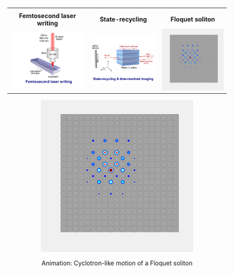<style>
td, th {
   border: none!important;
}
</style>

<table>
  <tr>
    <td><b style="font-size:15px"></b></td>
    <td><b style="font-size:15px"></b></td>
 </tr>
<th align="center">Femtosecond laser writing </th>
<th align="center">State-recycling </th>
<th align="center">Floquet soliton </th>
 <tr>
  <td><img src="imageN/FLW.png" width="350" /> </td>   
  <td><img src="imageN/StateRecycling.png" width="350" /> </td> 
  <td><img src="imageN/SolitonEvolution_GIF_2.gif" width="350" />
</td>
</tr>
</table>


<p align="center">
<img src="imageN/SolitonEvolution_GIF_2.gif" width="350"/>
</p>

<p align="center">
Animation: Cyclotron-like motion of a Floquet soliton
</p>
